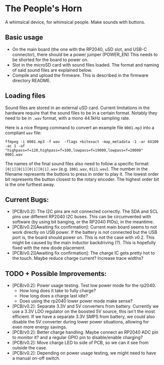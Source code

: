 # The People's Horn

A whimsical device, for whimsical people. Make sounds with buttons.


## Basic usage

- On the main board (the one with the RP2040, uSD slot, and USB-C connector), there should be a power jumper (POWER_EN)
This needs to be shorted for the board to power on.
- Slot in the microSD card with sound files loaded. The format and naming of said sound files are explained below.
- Compile and upload the firmware. This is described in the firmware directory README.


## Loading files

Sound files are stored in an external uSD card. Current limitations in the hardware require that the sound files to be in a certain format. Notably they need to be in `.wav` format, with a mono 44.1kHz sampling rate.


Here is a nice ffmpeg command to convert an example file `0001.mp3` into a compliant `wav` file:

```
ffmpeg -i 0001.mp3 -f wav  -flags +bitexact -map_metadata -1 -ar 44100 -ac 1 -af "highpass=f=120,highpass=f=100,lowpass=f=19000,lowpass=f=20000" 0001.wav
```

The names of the final sound files also need to follow a specific format: `[0|1][0|1][0|1][0|1].wav` (e.g. `1001.wav`, `0111.wav`). The number in the filename represents the buttons to
press in order to play it. The lowest order bit represents the button closest to the rotary encoder. The highest order bit is the one furthest away.


## Current Bugs:

- [PCB/v0.2]: The I2C pins are not connected correctly. The SDA and SCL pins use different RP2040 I2C buses. This can be circumvented 
  with software (by using bit banging, or the RP2040 PIOs), in the meantime.
- [PCB/v0.2][Awaiting fix confirmation]: Current main board seems to not work directly on USB power. If the battery is not connected but the USB port is,
the board should power on. This is not the case with v0.2. This might be caused by the main inductor backdriving (?). This is hopefully fixed with the new diode placement.
- [PCB/v0.2][Awaiting fix confirmation]: The charge IC gets pretty hot to the touch. Maybe reduce charge current? Increase trace widths?


## TODO + Possible Improvements:

- [PCB/v0.2]: Power usage testing. Test low power mode for the rp2040. 
  - How long does it take to fully charge? 
  - How long does a charge last idle?
  - Does using the rp2040 lower power mode make sense?
- [PCB/v0.2]: Separate 3.3V and 5V converters from battery. Currently we use a 3.3V LDO regulator on the boosted 5V source, this isn't the most
efficient. If we have a separate 3.3V SMPS from battery, we could also disable the 5V converter during lower power situations, allowing for
even more energy savings.
- [PCB/v0.2]: Better charge handling. Maybe connect an RP2040 ADC pin to monitor it? and a regular GPIO pin to disable/enable charging? 
- [PCB/v0.2]: Move charge LED to side of PCB, so we can it see from outside the case.
- [PCB/v0.2]: Depending on power usage testing, we might need to have a manual on-off switch.
